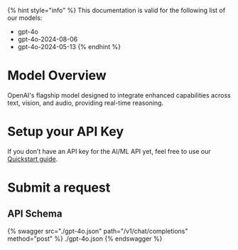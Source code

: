 [#references:start]: <> ({ "template": "openapi" })
{% hint style="info" %}
This documentation is valid for the following list of our models:
* gpt-4o
* gpt-4o-2024-08-06
* gpt-4o-2024-05-13
{% endhint %}

# Model Overview
OpenAI&#x27;s flagship model designed to integrate enhanced capabilities across text, vision, and audio, providing real-time reasoning.

# Setup your API Key
If you don’t have an API key for the AI/ML API yet, feel free to use our [Quickstart guide](https://docs.aimlapi.com/quickstart/setting-up).

# Submit a request
## API Schema
{% swagger src="./gpt-4o.json" path="/v1/chat/completions" method="post" %}
./gpt-4o.json
{% endswagger %}


[#references:end]: <> ({})